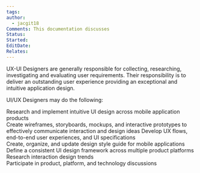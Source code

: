 ```yaml
---
tags: 
author:
  - jacgit18
Comments: This documentation discusses
Status: 
Started: 
EditDate: 
Relates:
---
```

UX-UI Designers are generally responsible for collecting, researching, investigating and evaluating user requirements. Their responsibility is to deliver an outstanding user experience providing an exceptional and intuitive application design.  
  
UI/UX Designers may do the following:  
  
Research and implement intuitive UI design across mobile application products  
Create wireframes, storyboards, mockups, and interactive prototypes to effectively communicate interaction and design ideas Develop UX flows, end-to-end user experiences, and UI specifications  
Create, organize, and update design style guide for mobile applications  
Define a consistent UI design framework across multiple product platforms  
Research interaction design trends  
Participate in product, platform, and technology discussions